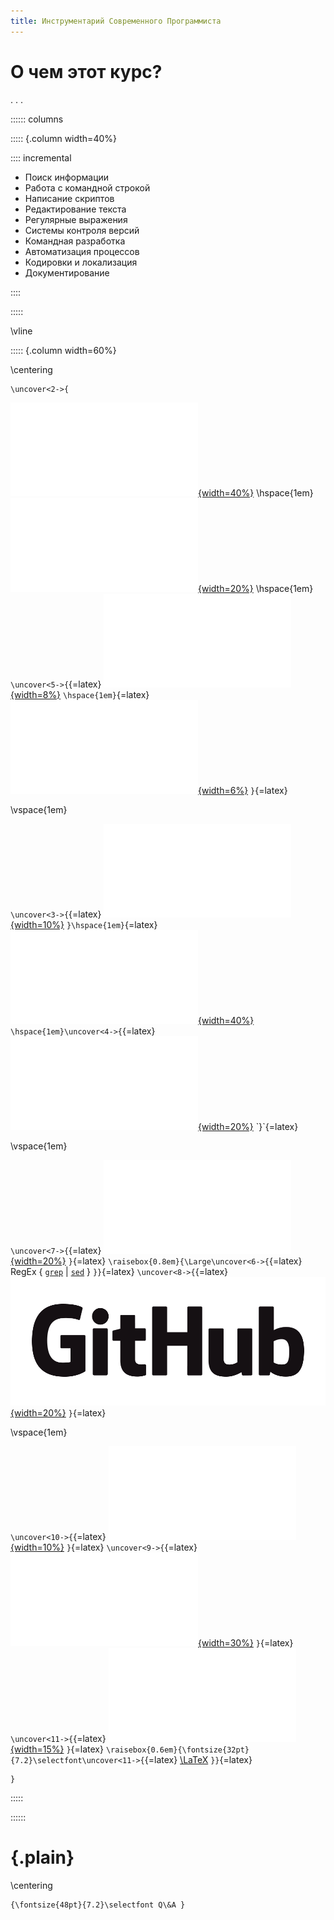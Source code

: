 ```yaml
---
title: Инструментарий Современного Программиста
---
```


# О чем этот курс?

. . .

:::::: columns

::::: {.column width=40%}

:::: incremental

- Поиск информации
- Работа с командной строкой
- Написание скриптов
- Редактирование текста
- Регулярные выражения
- Системы контроля версий
- Командная разработка
- Автоматизация процессов
- Кодировки и локализация
- Документирование

::::

:::::

\vline

::::: {.column width=60%}

\centering

```{=latex}
\uncover<2->{
```
[![](images/Stack_Overflow_logo.pdf){width=40%}](https://stackoverflow.com)
\hspace{1em}
[![](images/Google_2015_logo.pdf){width=20%}](https://google.com)
\hspace{1em}
`\uncover<5->{`{=latex}
[![](images/Vim_logo.pdf){width=8%}](https://www.vim.org)
`\hspace{1em}`{=latex}
[![](images/Neovim_logo.pdf){width=6%}](https://neovim.io)
`}`{=latex}

\vspace{1em}

`\uncover<3->{`{=latex}
[![](images/Tux.pdf){width=10%}](https://en.wikipedia.org/wiki/Linux)
`}\hspace{1em}`{=latex}
[![](images/Stack_Exchange_logo.pdf){width=40%}](https://stackexchange.com)
`\hspace{1em}\uncover<4->{`{=latex}
[![](images/bash_logo.pdf){width=20%}](https://en.wikipedia.org/wiki/Bash_(Unix_shell))
`}`{=latex}

\vspace{1em}

`\uncover<7->{`{=latex}
[![](images/Git_logo.pdf){width=20%}](https://book.git-scm.com)
`}`{=latex}
`\raisebox{0.8em}{\Large\uncover<6->{`{=latex}
RegEx {
[`grep`](https://www.gnu.org/software/grep/manual/grep.html) | 
[`sed`](https://www.gnu.org/software/sed/manual/sed.html) }
`}}`{=latex}
`\uncover<8->{`{=latex}
[![](images/GitHub_logo.png){width=20%}](https://github.com)
`}`{=latex}

\vspace{1em}

`\uncover<10->{`{=latex}
[![](images/Unicode_logo.pdf){width=10%}](https://home.unicode.org)
`}`{=latex}
`\uncover<9->{`{=latex}
[![](images/Docker_logo.pdf){width=30%}](https://docker.com)
`}`{=latex}
`\uncover<11->{`{=latex}
[![](images/Markdown_logo.pdf){width=15%}](https://commonmark.org)
`}`{=latex}
`\raisebox{0.6em}{\fontsize{32pt}{7.2}\selectfont\uncover<11->{`{=latex}
[\LaTeX](https://www.latex-project.org)
`}}`{=latex}
```{=latex}
}
```


:::::

::::::

# {.plain}

\centering
```{=latex}
{\fontsize{48pt}{7.2}\selectfont Q\&A }
```

